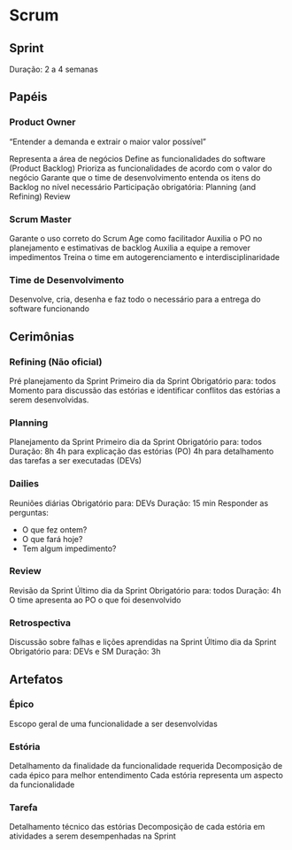# Scrum

## Sprint
Duração: 2 a 4 semanas

## Papéis

### Product Owner
“Entender a demanda e extrair o maior valor possível”

Representa a área de negócios
Define as funcionalidades do software (Product Backlog)
Prioriza as funcionalidades de acordo com o valor do negócio
Garante que o time de desenvolvimento entenda os itens do Backlog no nível necessário 
Participação obrigatória:
Planning (and Refining)
Review

### Scrum Master
Garante o uso correto do Scrum
Age como facilitador
Auxilia o PO no planejamento e estimativas de backlog
Auxilia a equipe a remover impedimentos
Treina o time em autogerenciamento e interdisciplinaridade

### Time de Desenvolvimento
Desenvolve, cria, desenha e faz todo o necessário para a entrega do software funcionando

## Cerimônias
### Refining (Não oficial)
Pré planejamento da Sprint
Primeiro dia da Sprint
Obrigatório para: todos
Momento para discussão das estórias e identificar conflitos das estórias a serem desenvolvidas.

### Planning
Planejamento da Sprint
Primeiro dia da Sprint
Obrigatório para: todos
Duração: 8h
4h para explicação das estórias (PO)
4h para detalhamento das tarefas a ser executadas (DEVs)

### Dailies
Reuniões diárias
Obrigatório para: DEVs
Duração: 15 min
Responder as perguntas:
 - O que fez ontem?
 - O que fará hoje?
 - Tem algum impedimento?

### Review
Revisão da Sprint
Último dia da Sprint
Obrigatório para: todos
Duração: 4h
O time apresenta ao PO o que foi desenvolvido

### Retrospectiva
Discussão sobre falhas e lições aprendidas na Sprint
Último dia da Sprint
Obrigatório para: DEVs e SM
Duração: 3h

## Artefatos

### Épico
Escopo geral de uma funcionalidade a ser desenvolvidas

### Estória
Detalhamento da finalidade da funcionalidade requerida
Decomposição de cada épico para melhor entendimento
Cada estória representa um aspecto da funcionalidade

### Tarefa
Detalhamento técnico das estórias
Decomposição de cada estória em atividades a serem desempenhadas na Sprint
